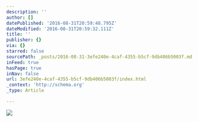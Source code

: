 ```yaml
---
description: ''
author: []
datePublished: '2016-08-31T20:59:48.795Z'
dateModified: '2016-08-31T20:59:32.111Z'
title: ''
publisher: {}
via: {}
starred: false
sourcePath: _posts/2016-08-31-3efe240e-4caf-4355-b5cf-9db406b5003f.md
inFeed: true
hasPage: true
inNav: false
url: 3efe240e-4caf-4355-b5cf-9db406b5003f/index.html
_context: 'http://schema.org'
_type: Article

---
```

![](https://the-grid-user-content.s3-us-west-2.amazonaws.com/04d09d68-831c-4498-8261-39ce60f0e2fb.jpg)
